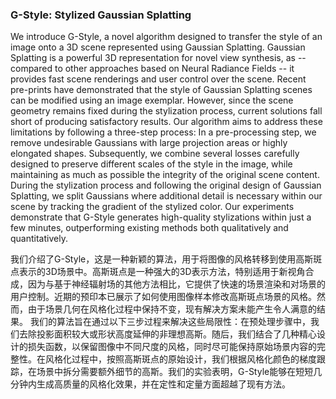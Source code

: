 ### G-Style: Stylized Gaussian Splatting

We introduce G-Style, a novel algorithm designed to transfer the style of an image onto a 3D scene represented using Gaussian Splatting. Gaussian Splatting is a powerful 3D representation for novel view synthesis, as -- compared to other approaches based on Neural Radiance Fields -- it provides fast scene renderings and user control over the scene. Recent pre-prints have demonstrated that the style of Gaussian Splatting scenes can be modified using an image exemplar. However, since the scene geometry remains fixed during the stylization process, current solutions fall short of producing satisfactory results. Our algorithm aims to address these limitations by following a three-step process: In a pre-processing step, we remove undesirable Gaussians with large projection areas or highly elongated shapes. Subsequently, we combine several losses carefully designed to preserve different scales of the style in the image, while maintaining as much as possible the integrity of the original scene content. During the stylization process and following the original design of Gaussian Splatting, we split Gaussians where additional detail is necessary within our scene by tracking the gradient of the stylized color. Our experiments demonstrate that G-Style generates high-quality stylizations within just a few minutes, outperforming existing methods both qualitatively and quantitatively.

我们介绍了G-Style，这是一种新颖的算法，用于将图像的风格转移到使用高斯斑点表示的3D场景中。高斯斑点是一种强大的3D表示方法，特别适用于新视角合成，因为与基于神经辐射场的其他方法相比，它提供了快速的场景渲染和对场景的用户控制。近期的预印本已展示了如何使用图像样本修改高斯斑点场景的风格。然而，由于场景几何在风格化过程中保持不变，现有解决方案未能产生令人满意的结果。
我们的算法旨在通过以下三步过程来解决这些局限性：在预处理步骤中，我们去除投影面积较大或形状高度延伸的非理想高斯。随后，我们结合了几种精心设计的损失函数，以保留图像中不同尺度的风格，同时尽可能保持原始场景内容的完整性。在风格化过程中，按照高斯斑点的原始设计，我们根据风格化颜色的梯度跟踪，在场景中拆分需要额外细节的高斯。我们的实验表明，G-Style能够在短短几分钟内生成高质量的风格化效果，并在定性和定量方面超越了现有方法。
